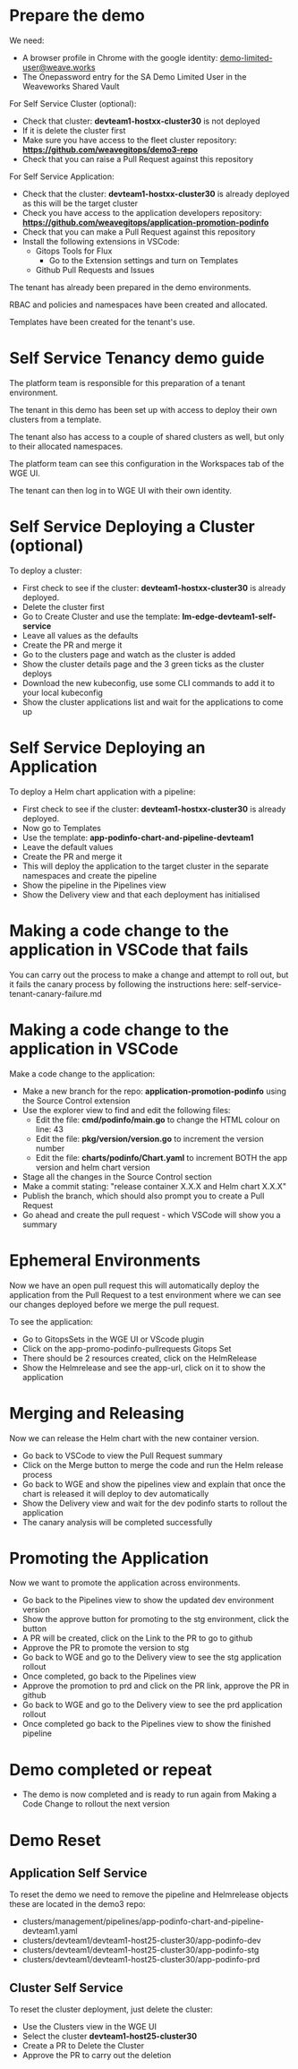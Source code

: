 # Prepare the demo

We need:
* A browser profile in Chrome with the google identity: demo-limited-user@weave.works
* The Onepassword entry for the SA Demo Limited User in the Weaveworks Shared Vault

For Self Service Cluster (optional):
* Check that cluster: **devteam1-hostxx-cluster30** is not deployed
* If it is delete the cluster first
* Make sure you have access to the fleet cluster repository: **https://github.com/weavegitops/demo3-repo**
* Check that you can raise a Pull Request against this repository

For Self Service Application:
* Check that the cluster: **devteam1-hostxx-cluster30** is already deployed as this will be the target cluster
* Check you have access to the application developers repository: **https://github.com/weavegitops/application-promotion-podinfo**
* Check that you can make a Pull Request against this repository
* Install the following extensions in VSCode:
    * Gitops Tools for Flux
        * Go to the Extension settings and turn on Templates
    * Github Pull Requests and Issues

The tenant has already been prepared in the demo environments.

RBAC and policies and namespaces have been created and allocated.

Templates have been created for the tenant's use.

# Self Service Tenancy demo guide

The platform team is responsible for this preparation of a tenant environment.

The tenant in this demo has been set up with access to deploy their own clusters from a template.

The tenant also has access to a couple of shared clusters as well, but only to their allocated namespaces.

The platform team can see this configuration in the Workspaces tab of the WGE UI.

The tenant can then log in to WGE UI with their own identity.

# Self Service Deploying a Cluster (optional)

To deploy a cluster:
* First check to see if the cluster: **devteam1-hostxx-cluster30** is already deployed.
* Delete the cluster first
* Go to Create Cluster and use the template: **lm-edge-devteam1-self-service**
* Leave all values as the defaults
* Create the PR and merge it
* Go to the clusters page and watch as the cluster is added
* Show the cluster details page and the 3 green ticks as the cluster deploys
* Download the new kubeconfig, use some CLI commands to add it to your local kubeconfig
* Show the cluster applications list and wait for the applications to come up

# Self Service Deploying an Application

To deploy a Helm chart application with a pipeline:
* First check to see if the cluster: **devteam1-hostxx-cluster30** is already deployed.
* Now go to Templates
* Use the template: **app-podinfo-chart-and-pipeline-devteam1**
* Leave the default values
* Create the PR and merge it
* This will deploy the application to the target cluster in the separate namespaces and create the pipeline
* Show the pipeline in the Pipelines view
* Show the Delivery view and that each deployment has initialised

# Making a code change to the application in VSCode that fails

You can carry out the process to make a change and attempt to roll out, but it fails the canary process
by following the instructions here:
self-service-tenant-canary-failure.md

# Making a code change to the application in VSCode

Make a code change to the application:
* Make a new branch for the repo: **application-promotion-podinfo** using the Source Control extension
* Use the explorer view to find and edit the following files:
  * Edit the file: **cmd/podinfo/main.go** to change the HTML colour on line: 43
  * Edit the file: **pkg/version/version.go** to increment the version number
  * Edit the file: **charts/podinfo/Chart.yaml** to increment BOTH the app version and helm chart version
* Stage all the changes in the Source Control section
* Make a commit stating: "release container X.X.X and Helm chart X.X.X"
* Publish the branch, which should also prompt you to create a Pull Request
* Go ahead and create the pull request - which VSCode will show you a summary

# Ephemeral Environments

Now we have an open pull request this will automatically deploy the application from the Pull Request to a test environment where we can see our changes deployed before we merge the pull request.

To see the application:
* Go to GitopsSets in the WGE UI or VScode plugin
* Click on the app-promo-podinfo-pullrequests Gitops Set
* There should be 2 resources created, click on the HelmRelease
* Show the Helmrelease and see the app-url, click on it to show the application

# Merging and Releasing

Now we can release the Helm chart with the new container version.

* Go back to VSCode to view the Pull Request summary
* Click on the Merge button to merge the code and run the Helm release process
* Go back to WGE and show the pipelines view and explain that once the chart is released it will deploy to dev automatically
* Show the Delivery view and wait for the dev podinfo starts to rollout the application
* The canary analysis will be completed successfully

# Promoting the Application

Now we want to promote the application across environments.

* Go back to the Pipelines view to show the updated dev environment version
* Show the approve button for promoting to the stg environment, click the button
* A PR will be created, click on the Link to the PR to go to github
* Approve the PR to promote the version to stg
* Go back to WGE and go to the Delivery view to see the stg application rollout
* Once completed, go back to the Pipelines view
* Approve the promotion to prd and click on the PR link, approve the PR in github
* Go back to WGE and go to the Delivery view to see the prd application rollout
* Once completed go back to the Pipelines view to show the finished pipeline

# Demo completed or repeat

* The demo is now completed and is ready to run again from Making a Code Change to rollout the next version

# Demo Reset

## Application Self Service

To reset the demo we need to remove the pipeline and Helmrelease objects these are located in the demo3 repo:
* clusters/management/pipelines/app-podinfo-chart-and-pipeline-devteam1.yaml
* clusters/devteam1/devteam1-host25-cluster30/app-podinfo-dev
* clusters/devteam1/devteam1-host25-cluster30/app-podinfo-stg
* clusters/devteam1/devteam1-host25-cluster30/app-podinfo-prd

## Cluster Self Service

To reset the cluster deployment, just delete the cluster:
* Use the Clusters view in the WGE UI
* Select the cluster **devteam1-host25-cluster30**
* Create a PR to Delete the Cluster
* Approve the PR to carry out the deletion
